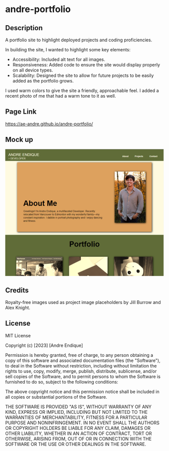 # andre-portfolio

## Description

A portfolio site to highlight deployed projects and coding proficiencies.

In building the site, I wanted to highlight some key elements:

- Accessibility: Included alt text for all images.
- Responsiveness: Added code to ensure the site would display properly on all device types.
- Scalability: Designed the site to allow for future projects to be easily added as the portfolio grows.

I used warm colors to give the site a friendly, approachable feel. I added a recent photo of me that had a warm tone to it as well.

## Page Link

https://ae-andre.github.io/andre-portfolio/

## Mock up

![The portfolio webpage includes a navigation bar, a header image, and cards with text and images at the bottom of the page.](./assets/portfolio%20mock-up.png)

## Credits

Royalty-free images used as project image placeholders by Jill Burrow and Alex Knight.

## License

MIT License

Copyright (c) [2023] [Andre Endique]

Permission is hereby granted, free of charge, to any person obtaining a copy
of this software and associated documentation files (the "Software"), to deal
in the Software without restriction, including without limitation the rights
to use, copy, modify, merge, publish, distribute, sublicense, and/or sell
copies of the Software, and to permit persons to whom the Software is
furnished to do so, subject to the following conditions:

The above copyright notice and this permission notice shall be included in all
copies or substantial portions of the Software.

THE SOFTWARE IS PROVIDED "AS IS", WITHOUT WARRANTY OF ANY KIND, EXPRESS OR
IMPLIED, INCLUDING BUT NOT LIMITED TO THE WARRANTIES OF MERCHANTABILITY,
FITNESS FOR A PARTICULAR PURPOSE AND NONINFRINGEMENT. IN NO EVENT SHALL THE
AUTHORS OR COPYRIGHT HOLDERS BE LIABLE FOR ANY CLAIM, DAMAGES OR OTHER
LIABILITY, WHETHER IN AN ACTION OF CONTRACT, TORT OR OTHERWISE, ARISING FROM,
OUT OF OR IN CONNECTION WITH THE SOFTWARE OR THE USE OR OTHER DEALINGS IN THE
SOFTWARE.